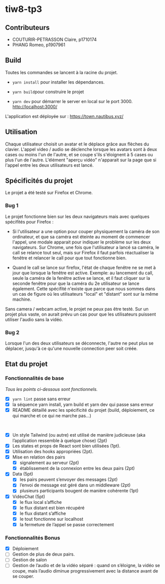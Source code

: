# tiw8-tp3

## Contributeurs

- COUTURIR-PETRASSON Claire, p1710174
- PHANG Romeo, p1907961

## Build
Toutes les commandes se lancent à la racine du projet.

- `yarn install` pour installer les dépendances.

- `yarn build`pour construire le projet

- `yarn dev` pour démarrer le server en local sur le port 3000. <http://localhost:3000/>

L'application est déployée sur : <https://town.nautibus.xyz/>

## Utilisation

Chaque utilisateur choisit un avatar et le déplace grâce aux flèches du clavier.
L'appel video / audio se déclenche lorsque les avatars sont à deux cases ou moins l'un de l'autre, et se coupe s'ils s'éloignent à 5 cases ou plus l'un de l'autre.
L'élément "aperçu vidéo" n'apparait sur la page que si l'appel entre les deux utilisateurs est lancé.

## Spécificités du projet

Le projet a été testé sur Firefox et Chrome. 

### Bug 1
Le projet fonctionne bien sur les deux navigateurs mais avec quelques spécifités pour Firefox :

- Si l'utilisateur a une option pour couper physiquement la caméra de son ordinateur, et que sa caméra est éteinte au moment de commencer l'appel, une modale apparait pour indiquer le problème sur les deux navigateurs. Sur Chrome, une fois que l'utilisateur a lancé sa caméra, le call se relance tout seul, mais sur Firefox il faut parfois réactualiser la fenêtre et relancer le call pour que tout fonctionne bien.

- Quand le call se lance sur firefox, l'état de chaque fenêtre ne se met à jour que lorsque la fenêtre est active. Exemple: au lancement du call, seule la caméra de la fenêtre active se lance, et il faut cliquer sur la seconde fenêtre pour que la caméra du 2e utilisateur se lance également. Cette spécifité n'existe que parce que nous sommes dans un cas de figure où les utilisateurs "local" et "distant" sont sur la même machine.

Sans camera / webcam active, le projet ne peux pas être testé. Sur un projet plus vaste, on aurait prévu un cas pour que les utilisateurs puissent utiliser l'audio sans la vidéo.

### Bug 2
Lorsque l'un des deux utilisateurs se déconnecte, l'autre ne peut plus se déplacer, jusqu'à ce qu'une nouvelle connection peer soit créée.


## Etat du projet

### Fonctionnalités de base

*Tous les points ci-dessous sont fonctionnels.*

- [X] `yarn lint` passe sans erreur
- [X] la séquence yarn install, yarn build et yarn dev qui passe sans erreur
- [X] README détaillé avec les spécificité du projet (build, déploiement, ce qui marche et ce qui ne marche pas…)
</br>

- [X] Un style Tailwind (ou autre) est utilisé de manière judicieuse (aka l’application ressemble à quelque chose) (2pt)
- [X] Les states et props de React sont bien utilisées (1pt).
- [X] Utilisation des hooks appropriées (2pt).
- [X] Mise en relation des pairs
  - [X] signalement au serveur (2pt)
  - [X] établissement de la connexion entre les deux pairs (2pt)
- [X] Data (5pt)
  - [X] les pairs peuvent s’envoyer des messages (2pt)
  - [X] l’envoi de message est géré dans un middleware (2pt)
  - [X] plusieurs participants bougent de manière cohérente (1pt)
- [X] VidéoChat (5pt)
  - [X] le flux local s’affiche
  - [X] le flux distant est bien récupéré
  - [X] le flux distant s’affiche
  - [X] le tout fonctionne sur localhost
  - [X] la fermeture de l’appel se passe correctement

### Fonctionnalités Bonus

- [X] Déploiement
- [ ] Gestion de plus de deux pairs.
- [ ] Gestion de salon
- [ ] Gestion de l’audio et de la vidéo séparé : quand on s’éloigne, la vidéo se coupe, mais l’audio diminue progressivement avec la distance avant de se couper.

